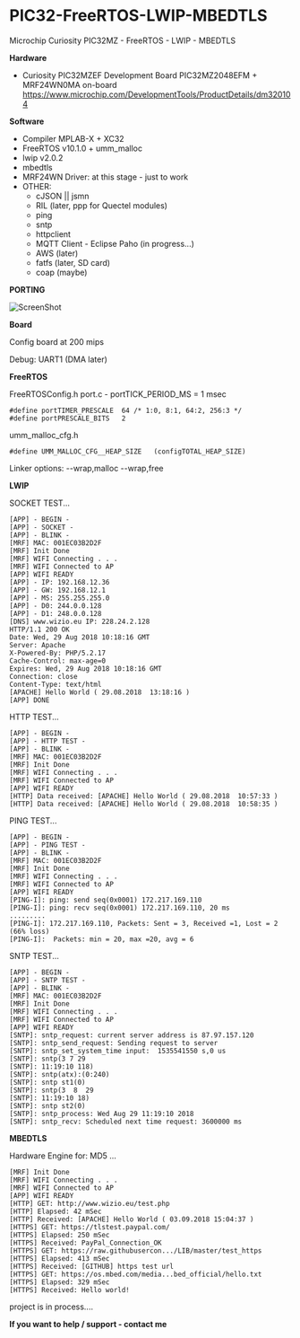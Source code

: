 # PIC32-FreeRTOS-LWIP-MBEDTLS
Microchip Curiosity PIC32MZ - FreeRTOS - LWIP - MBEDTLS

**Hardware**
* Curiosity PIC32MZEF Development Board PIC32MZ2048EFM + MRF24WN0MA on-board 
https://www.microchip.com/DevelopmentTools/ProductDetails/dm320104

**Software**
* Compiler MPLAB-X + XC32
* FreeRTOS v10.1.0 + umm_malloc
* lwip v2.0.2
* mbedtls
* MRF24WN Driver: at this stage - just to work
* OTHER:
    * cJSON || jsmn
    * RIL (later, ppp for Quectel modules)
    * ping
    * sntp
    * httpclient
    * MQTT Client - Eclipse Paho (in progress...)
    * AWS (later)
    * fatfs (later, SD card)
    * coap (maybe)

**PORTING**

![ScreenShot](https://raw.githubusercontent.com/Wiz-IO/PIC32-FreeRTOS-LWIP-MBEDTLS/master/https.png)

**Board**

Config board at 200 mips

Debug: UART1 (DMA later)

**FreeRTOS**

FreeRTOSConfig.h
port.c - portTICK_PERIOD_MS = 1 msec
```
#define portTIMER_PRESCALE	64 /* 1:0, 8:1, 64:2, 256:3 */
#define portPRESCALE_BITS	2
```
umm_malloc_cfg.h 
```
#define UMM_MALLOC_CFG__HEAP_SIZE   (configTOTAL_HEAP_SIZE)
```
Linker options: --wrap,malloc --wrap,free



**LWIP**

SOCKET TEST...
```
[APP] - BEGIN -
[APP] - SOCKET -
[APP] - BLINK -
[MRF] MAC: 001EC03B2D2F
[MRF] Init Done
[MRF] WIFI Connecting . . .
[MRF] WIFI Connected to AP
[APP] WIFI READY
[APP] - IP: 192.168.12.36
[APP] - GW: 192.168.12.1
[APP] - MS: 255.255.255.0
[APP] - D0: 244.0.0.128
[APP] - D1: 248.0.0.128
[DNS] www.wizio.eu IP: 228.24.2.128
HTTP/1.1 200 OK
Date: Wed, 29 Aug 2018 10:18:16 GMT
Server: Apache
X-Powered-By: PHP/5.2.17
Cache-Control: max-age=0
Expires: Wed, 29 Aug 2018 10:18:16 GMT
Connection: close
Content-Type: text/html
[APACHE] Hello World ( 29.08.2018  13:18:16 )
[APP] DONE
```

HTTP TEST...
```
[APP] - BEGIN -
[APP] - HTTP TEST -
[APP] - BLINK -
[MRF] MAC: 001EC03B2D2F
[MRF] Init Done
[MRF] WIFI Connecting . . .
[MRF] WIFI Connected to AP
[APP] WIFI READY
[HTTP] Data received: [APACHE] Hello World ( 29.08.2018  10:57:33 )
[HTTP] Data received: [APACHE] Hello World ( 29.08.2018  10:58:35 )
```

PING TEST...
```
[APP] - BEGIN -
[APP] - PING TEST -
[APP] - BLINK -
[MRF] MAC: 001EC03B2D2F
[MRF] Init Done
[MRF] WIFI Connecting . . .
[MRF] WIFI Connected to AP
[APP] WIFI READY
[PING-I]: ping: send seq(0x0001) 172.217.169.110
[PING-I]: ping: recv seq(0x0001) 172.217.169.110, 20 ms
.........
[PING-I]: 172.217.169.110, Packets: Sent = 3, Received =1, Lost = 2 (66% loss)
[PING-I]:  Packets: min = 20, max =20, avg = 6
```

SNTP TEST...
```
[APP] - BEGIN -
[APP] - SNTP TEST -
[APP] - BLINK -
[MRF] MAC: 001EC03B2D2F
[MRF] Init Done
[MRF] WIFI Connecting . . .
[MRF] WIFI Connected to AP
[APP] WIFI READY
[SNTP]: sntp_request: current server address is 87.97.157.120
[SNTP]: sntp_send_request: Sending request to server
[SNTP]: sntp_set_system_time input:  1535541550 s,0 us
[SNTP]: sntp(3 7 29 
[SNTP]: 11:19:10 118)
[SNTP]: sntp(atx):(0:240)
[SNTP]: sntp st1(0)
[SNTP]: sntp(3  8  29 
[SNTP]: 11:19:10 18)
[SNTP]: sntp st2(0)
[SNTP]: sntp_process: Wed Aug 29 11:19:10 2018
[SNTP]: sntp_recv: Scheduled next time request: 3600000 ms
```


**MBEDTLS**

Hardware Engine for: MD5 ...

```
[MRF] Init Done
[MRF] WIFI Connecting . . .
[MRF] WIFI Connected to AP
[APP] WIFI READY
[HTTP] GET: http://www.wizio.eu/test.php
[HTTP] Elapsed: 42 mSec
[HTTP] Received: [APACHE] Hello World ( 03.09.2018 15:04:37 )
[HTTPS] GET: https://tlstest.paypal.com/
[HTTPS] Elapsed: 250 mSec
[HTTPS] Received: PayPal_Connection_OK
[HTTPS] GET: https://raw.githubusercon.../LIB/master/test_https
[HTTPS] Elapsed: 413 mSec
[HTTPS] Received: [GITHUB] https test url
[HTTPS] GET: https://os.mbed.com/media...bed_official/hello.txt
[HTTPS] Elapsed: 329 mSec
[HTTPS] Received: Hello world!
```

project is in process....

**If you want to help / support - contact me**

